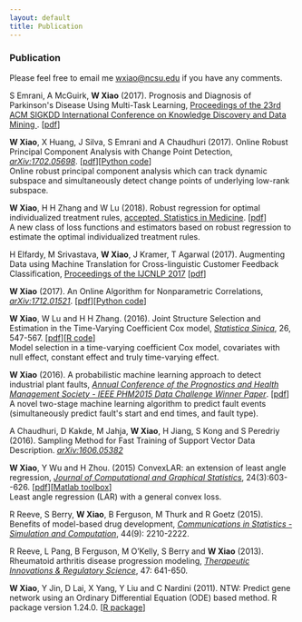 ```yaml
---
layout: default
title: Publication
---
```


### Publication

Please feel free to email me <wxiao@ncsu.edu> if you have any comments. 

S Emrani, A McGuirk, **W Xiao** (2017). Prognosis and Diagnosis of Parkinson's Disease Using Multi-Task Learning, [ Proceedings of the 23rd ACM SIGKDD International Conference on Knowledge Discovery and Data Mining ](https://www.kdd.org/kdd2017/papers/view/prognosis-and-diagnosis-of-parkinsons-disease-using-multi-task-learning). \[[pdf](/media/pdf/MultiLearn17.pdf)\]

**W Xiao**, X Huang, J Silva, S Emrani and A Chaudhuri (2017). Online Robust Principal Component Analysis with Change Point Detection, [_arXiv:1702.05698_](https://arxiv.org/abs/1702.05698). \[[pdf](/media/pdf/Xiao17OMWRPCA.pdf)\]\[[Python code](https://github.com/wxiao0421/onlineRPCA)\]   
Online robust principal component analysis which can track dynamic subspace and simultaneously detect change points of underlying low-rank subspace.

**W Xiao**, H H Zhang and W Lu (2018). Robust regression for optimal individualized treatment rules, [ accepted, Statistics in Medicine](https://arxiv.org/abs/1604.03648). \[[pdf](/media/pdf/Xiao16RobustA.pdf)\]  
A new class of loss functions and estimators based on robust regression to estimate the optimal individualized treatment rules.

H Elfardy, M Srivastava, **W Xiao**, J Kramer, T Agarwal (2017). Augmenting Data using Machine Translation for Cross-linguistic Customer Feedback Classification, [Proceedings of the IJCNLP 2017](http://www.aclweb.org/anthology/I17-4009) \[[pdf](/media/pdf/CustomerFeedbackClassification17.pdf)\]

**W Xiao** (2017). An Online Algorithm for Nonparametric Correlations, [_arXiv:1712.01521_](https://arxiv.org/abs/1712.01521). \[[pdf](/media/pdf/Xiao17OnlineNPCORR.pdf)\]\[[Python code](https://github.com/wxiao0421/onlineNPCORR)\] 

**W Xiao**, W Lu and H H Zhang. (2016). Joint Structure Selection and Estimation in the Time-Varying Coefficient Cox model, [_Statistica Sinica_](http://www3.stat.sinica.edu.tw/statistica/j26n2/J26N26/J26N26.html), 26, 547-567. \[[pdf](/media/pdf/XiaoLuHao16TVCOX.pdf)\]\[[R code](https://github.com/wxiao0421/ConvexLAR)\]  
Model selection in a time-varying coefficient Cox model, covariates with null effect, constant effect and truly time-varying effect.  

**W Xiao** (2016). A probabilistic machine learning approach to detect industrial plant faults, [_Annual Conference of the Prognostics and Health Management Society - IEEE PHM2015 Data Challenge Winner Paper_](https://www.phmsociety.org/node/1849). \[[pdf](/media/pdf/Xiao16PHM.pdf)\]  
A novel two-stage machine learning algorithm to predict fault events (simultaneously predict fault's start and end times, and fault type).

A Chaudhuri, D Kakde, M Jahja,  **W Xiao**, H Jiang, S Kong and S Peredriy (2016). Sampling Method for Fast Training of Support Vector Data Description. [_arXiv:1606.05382_](https://arxiv.org/abs/1606.05382)

**W Xiao**, Y Wu and H Zhou. (2015) ConvexLAR: an extension of least angle regression, [_Journal of Computational and Graphical Statistics_](http://amstat.tandfonline.com/doi/full/10.1080/10618600.2014.962700), 24(3):603--626. \[[pdf](/media/pdf/XiaoWuZhou15ConvexLAR.pdf)\]\[[Matlab toolbox](https://github.com/wxiao0421/ConvexLAR)\]  
Least angle regression (LAR) with a general convex loss.

R Reeve, S Berry, **W Xiao**, B Ferguson, M Thurk and R Goetz (2015). Benefits of model-based drug development, [_Communications in Statistics - Simulation and Computation_](http://www.tandfonline.com/doi/abs/10.1080/03610918.2013.833232), 44(9): 2210-2222.

R Reeve, L Pang, B Ferguson, M O’Kelly, S Berry and **W Xiao** (2013). Rheumatoid arthritis disease progression modeling, [_Therapeutic Innovations & Regulatory Science_](http://journals.sagepub.com/doi/abs/10.1177/2168479013499571?journalCode=dijc), 47: 641-650.

**W Xiao**, Y Jin, D Lai, X Yang, Y Liu and C Nardini (2011). NTW: Predict gene network using an Ordinary Differential Equation (ODE) based method. R package version 1.24.0. \[[R package](http://bioconductor.org/packages/release/bioc/html/NTW.html)\]
